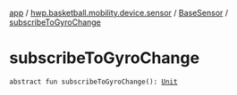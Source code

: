 [app](../../index.md) / [hwp.basketball.mobility.device.sensor](../index.md) / [BaseSensor](index.md) / [subscribeToGyroChange](.)

# subscribeToGyroChange

`abstract fun subscribeToGyroChange(): `[`Unit`](https://kotlinlang.org/api/latest/jvm/stdlib/kotlin/-unit/index.html)